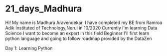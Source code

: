 # 21_days_Madhura 
Hi! My name is Madhura Aravendekar. 
I have completed my BE from Ramroa Adik Instituted of Technology,Nerul in 10/2020
Currently I'm learning Data Science 
I want to become an expert in this field 
Beginner I'll first learn python language and going to follow roadmap provided by the DataZen


Day 1: Learning Python 
